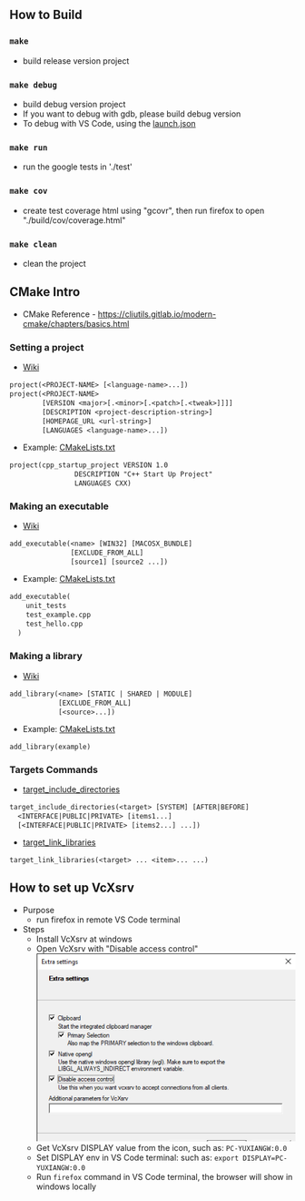 ## How to Build
### `make`
* build release version project

### `make debug`
* build debug version project
* If you want to debug with gdb, please build debug version
* To debug with VS Code, using the [launch.json](.vscode/launch.json)

### `make run`
* run the google tests in './test'

### `make cov`
* create test coverage html using "gcovr", then run firefox to open "./build/cov/coverage.html"

### `make clean`
* clean the project

## CMake Intro
* CMake Reference - https://cliutils.gitlab.io/modern-cmake/chapters/basics.html

### Setting a project
* [Wiki](https://cmake.org/cmake/help/latest/command/project.html?highlight=project)
```
project(<PROJECT-NAME> [<language-name>...])
project(<PROJECT-NAME>
        [VERSION <major>[.<minor>[.<patch>[.<tweak>]]]]
        [DESCRIPTION <project-description-string>]
        [HOMEPAGE_URL <url-string>]
        [LANGUAGES <language-name>...])
```
* Example: [CMakeLists.txt](./CMakeLists.txt)
```
project(cpp_startup_project VERSION 1.0
                DESCRIPTION "C++ Start Up Project"
                LANGUAGES CXX)
```

### Making an executable
* [Wiki](https://cmake.org/cmake/help/latest/command/add_executable.html)
```
add_executable(<name> [WIN32] [MACOSX_BUNDLE]
               [EXCLUDE_FROM_ALL]
               [source1] [source2 ...])
```
* Example: [CMakeLists.txt](./test/CMakeLists.txt)
```
add_executable(
    unit_tests
    test_example.cpp
    test_hello.cpp
  )
```

### Making a library
* [Wiki](https://cmake.org/cmake/help/latest/command/add_library.html)
```
add_library(<name> [STATIC | SHARED | MODULE]
            [EXCLUDE_FROM_ALL]
            [<source>...])
```
* Example: [CMakeLists.txt](./src/CMakeLists.txt)
```
add_library(example)
```

### Targets Commands
* [target_include_directories](https://cmake.org/cmake/help/latest/command/target_include_directories.html)
```
target_include_directories(<target> [SYSTEM] [AFTER|BEFORE]
  <INTERFACE|PUBLIC|PRIVATE> [items1...]
  [<INTERFACE|PUBLIC|PRIVATE> [items2...] ...])
```
* [target_link_libraries](https://cmake.org/cmake/help/latest/command/target_link_libraries.html)
```
target_link_libraries(<target> ... <item>... ...)
```

## How to set up VcXsrv
* Purpose
  * run firefox in remote VS Code terminal
* Steps
  * Install VcXsrv at windows
  * Open VcXsrv with "Disable access control"<br>
    ![vcXsrv_Config](picture/vcXsrv_Config.png)
  * Get VcXsrv DISPLAY value from the icon, such as: `PC-YUXIANGW:0.0`
  * Set DISPLAY env in VS Code terminal: such as: `export DISPLAY=PC-YUXIANGW:0.0`
  * Run `firefox` command in VS Code terminal, the browser will show in windows locally